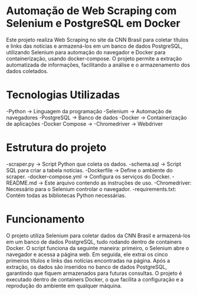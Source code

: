 # Automação de Web Scraping com Selenium e PostgreSQL em Docker

Este projeto realiza Web Scraping no site da CNN Brasil para coletar títulos e links das notícias e armazená-los em um banco de dados PostgreSQL, utilizando Selenium para automação do navegador e Docker para containerização, usando docker-compose. O projeto permite a extração automatizada de informações, facilitando a análise e o armazenamento dos dados coletados.

# Tecnologias Utilizadas

-Python → Linguagem da programação
-Selenium → Automação de navegadores
-PostgreSQL → Banco de dados
-Docker → Containerização de aplicações
-Docker Compose →
-Chromedriver → Webdriver

# Estrutura do projeto

-scraper.py → Script Python que coleta os dados.
-schema.sql → Script SQL para criar a tabela notícias.
-Dockerfile → Define o ambiente do scraper.
-docker-compose.yml → Configura os serviços do Docker.
-README.md → Este arquivo contendo as instruções de uso.
-Chromedriver: Necessário para o Selenium controlar o navegador.
-requirements.txt: Contém todas as bibliotecas Python necessárias.

# Funcionamento

O projeto utiliza Selenium para coletar dados da CNN Brasil e armazená-los em um banco de dados PostgreSQL, tudo rodando dentro de containers Docker.
O script funciona da seguinte maneira: primeiro, o Selenium abre o navegador e acessa a página web. Em seguida, ele extrai os cinco primeiros títulos e links das notícias encontradas na página. Após a extração, os dados são inseridos no banco de dados PostgreSQL, garantindo que fiquem armazenados para futuras consultas.
O projeto é executado dentro de containers Docker, o que facilita a configuração e a reprodução do ambiente em qualquer máquina.
